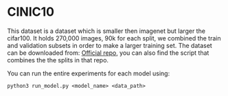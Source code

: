 # CINIC10
This dataset is a dataset which is smaller then imagenet but larger the cifar100.
It holds 270,000 images, 90k for each split, we combined the train and validation subsets in order to make a larger training set.
The dataset can be downloaded from: [Official repo](https://github.com/BayesWatch/cinic-10), you can also find the script that combines the the splits in that repo.

You can run the entire experiments for each model using:
```
python3 run_model.py <model_name> <data_path>
```
